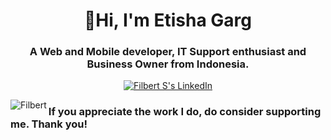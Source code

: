 <h1 align="center">👋Hi, I'm Etisha Garg</h1>
<h3 align="center">A Web and Mobile developer, IT Support enthusiast and Business Owner from Indonesia.</h3>

<p align="center">
  <a href="https://www.linkedin.com/in/frtsnts10/">
    <img src="https://img.shields.io/badge/follow-%40EtishaGarg%206k+-1DA1F2?label=LinkedIn&logo=linkedin&style=for-the-badge&color=blue" alt="Filbert S's LinkedIn"/>
  </a>
</p>

<p><img align="left" src="https://github-readme-stats.vercel.app/api/top-langs?username=Frtsnts10&show_icons=true&locale=en&layout=compact&theme=tokyonight" alt="Filbert" /></p>

### If you appreciate the work I do, do consider supporting me. Thank you!
